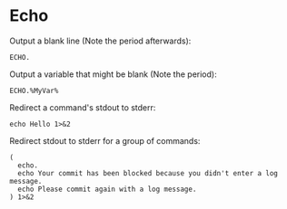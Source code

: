 # Echo


Output a blank line (Note the period afterwards):

```
ECHO.
```


Output a variable that might be blank (Note the period):

```
ECHO.%MyVar%
```



Redirect a command's stdout to stderr:

```
echo Hello 1>&2
```


Redirect stdout to stderr for a group of commands:

```
(
  echo.
  echo Your commit has been blocked because you didn't enter a log message.
  echo Please commit again with a log message.
) 1>&2
```


